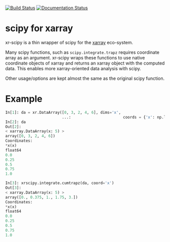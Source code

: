 [![Build Status](https://travis-ci.org/fujiisoup/xr-scipy.svg?branch=master)](https://travis-ci.org/fujiisoup/xr-scipy)
[![Documentation Status](https://readthedocs.org/projects/xr-scipy/badge/?version=latest)](http://xr-scipy.readthedocs.io/en/latest/?badge=latest)

# scipy for xarray

xr-scipy is a thin wrapper of scipy for the [xarray](https://docs.xarray.dev) eco-system.

Many scipy functions, such as `scipy.integrate.trapz` requires coordinate array as an argument.
xr-scipy wraps these functions to use native coordinate objects of xarray and returns an xarray object with the computed data.
This enables more xarray-oriented data analysis with scipy.

Other usage/options are kept almost the same as the original scipy function.

# Example

```python
In[1]: da = xr.DataArray([0, 3, 2, 4, 6], dims='x',
                         ...:                       coords = {'x': np.linspace(0, 1, 5)})
In[2]: da
Out[2]:
< xarray.DataArray(x: 5) >
array([0, 3, 2, 4, 6])
Coordinates:
*x(x)
float64
0.0
0.25
0.5
0.75
1.0

In[3]: xrscipy.integrate.cumtrapz(da, coord='x')
Out[3]:
< xarray.DataArray(x: 5) >
array([0., 0.375, 1., 1.75, 3.])
Coordinates:
*x(x)
float64
0.0
0.25
0.5
0.75
1.0
```
